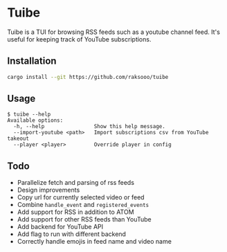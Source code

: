 # Tuibe

Tuibe is a TUI for browsing RSS feeds such as a youtube channel feed. It's useful for keeping track
of YouTube subscriptions.

## Installation
```sh
cargo install --git https://github.com/raksooo/tuibe
```

## Usage
```
$ tuibe --help
Available options:
  -h, --help                Show this help message.
  --import-youtube <path>   Import subscriptions csv from YouTube takeout
  --player <player>         Override player in config
```

## Todo
- Parallelize fetch and parsing of rss feeds
- Design improvements
- Copy url for currently selected video or feed
- Combine `handle_event` and `registered_events`
- Add support for RSS in addition to ATOM
- Add support for other RSS feeds than YouTube
- Add backend for YouTube API
- Add flag to run with different backend
- Correctly handle emojis in feed name and video name

